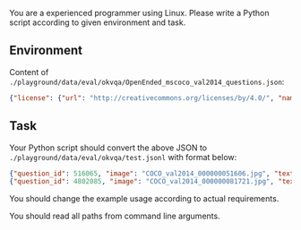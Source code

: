 You are a experienced programmer using Linux. Please write a Python script according to given environment and task.

## Environment

Content of `./playground/data/eval/okvqa/OpenEnded_mscoco_val2014_questions.json`:

```json
{"license": {"url": "http://creativecommons.org/licenses/by/4.0/", "name": "Creative Commons Attribution 4.0 International License"}, "data_subtype": "train2014", "task_type": "Open-Ended", "questions": [{"image_id": 51606, "question": "What is the hairstyle of the blond called?", "question_id": 516065}, {"image_id": 81721, "question": "How old do you have to be in canada to do this?", "question_id": 817215}, {"image_id": 480208, "question": "Can you guess the place where the man is playing?", "question_id": 4802085}]}
```

## Task

Your Python script should convert the above JSON to `./playground/data/eval/okvqa/test.jsonl` with format below:

```json
{"question_id": 516065, "image": "COCO_val2014_000000051606.jpg", "text": "What is the hairstyle of the blond called?\nAnswer the question using a single word or phrase."}
{"question_id": 4802085, "image": "COCO_val2014_000000081721.jpg", "text": "How old do you have to be in canada to do this?\nAnswer the question using a single word or phrase."}
```

You should change the example usage according to actual requirements.

You should read all paths from command line arguments.
